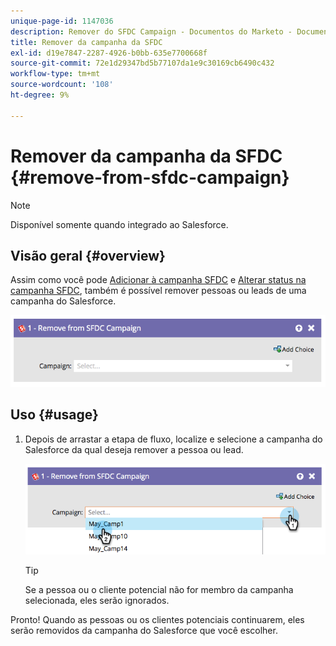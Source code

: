 ```yaml
---
unique-page-id: 1147036
description: Remover do SFDC Campaign - Documentos do Marketo - Documentação do produto
title: Remover da campanha da SFDC
exl-id: d19e7847-2287-4926-b0bb-635e7700668f
source-git-commit: 72e1d29347bd5b77107da1e9c30169cb6490c432
workflow-type: tm+mt
source-wordcount: '108'
ht-degree: 9%

---
```


# Remover da campanha da SFDC {#remove-from-sfdc-campaign}

>[!NOTE]
>
>Disponível somente quando integrado ao Salesforce.

## Visão geral {#overview}

Assim como você pode [Adicionar à campanha SFDC](/help/marketo/product-docs/core-marketo-concepts/smart-campaigns/salesforce-flow-actions/add-to-sfdc-campaign.md) e [Alterar status na campanha SFDC](/help/marketo/product-docs/core-marketo-concepts/smart-campaigns/salesforce-flow-actions/change-status-in-sfdc-campaign.md), também é possível remover pessoas ou leads de uma campanha do Salesforce.

![](assets/image2014-9-22-15-3a54-3a34.png)

## Uso {#usage}

1. Depois de arrastar a etapa de fluxo, localize e selecione a campanha do Salesforce da qual deseja remover a pessoa ou lead.

   ![](assets/image2014-9-22-15-3a54-3a39.png)

   >[!TIP]
   >
   >Se a pessoa ou o cliente potencial não for membro da campanha selecionada, eles serão ignorados.

Pronto! Quando as pessoas ou os clientes potenciais continuarem, eles serão removidos da campanha do Salesforce que você escolher.
